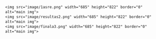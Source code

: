 <!DOCTYPE html>
<html lang="en">


    <img src="image/1asre.png" width="685" height="822" border="0" alt="main img">
    <img src="image/resultas2.png" width="685" height="822" border="0" alt="main img">
    <img src="image/finala3.png" width="685" height="822" border="0" alt="main img">


</html>
